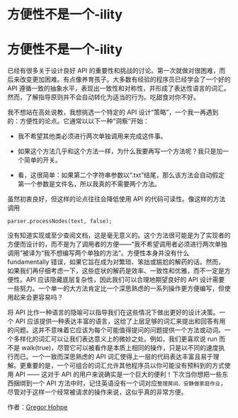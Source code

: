 # 方便性不是一个-ility

# 方便性不是一个-ility

已经有很多关于设计良好 API 的重要性和挑战的讨论。第一次就做对很困难，而后来改变更加困难。有点像养育孩子。大多数有经验的程序员已经学会了一个好的 API 遵循一致的抽象水平，表现出一致性和对称性，并形成了表达性语言的词汇。然而，了解指导原则并不会自动转化为适当的行为。吃甜食对你不好。

我不想站在高处说教，我想挑选一个特定的 API 设计“策略”，一个我一再遇到的：方便性的论点。它通常以以下一种“洞察”开始：

+   我不希望其他类必须进行两次单独调用来完成这件事。

+   如果这个方法几乎和这个方法一样，为什么我要再写一个方法呢？我只是加一个简单的开关。

+   看，这很简单：如果第二个字符串参数以“.txt”结尾，那么该方法会自动假定第一个参数是文件名，所以我真的不需要两个方法。

虽然初衷良好，但这样的论点往往会降低使用 API 的代码可读性。像这样的方法调用

```
parser.processNodes(text, false); 
```

没有知道实现或至少查阅文档，这是毫无意义的。这个方法很可能是为了实现者的方便而设计的，而不是为了调用者的方便——“我不希望调用者必须进行两次单独调用”被译为“我不想编写两个单独的方法”。方便性本身并没有什么 fundamentally 错误，如果它旨在成为对繁琐、笨拙或尴尬的解药的话。然而，如果我们再仔细考虑一下，这些症状的解药是效率、一致性和优雅，而不一定是方便性。API 应该隐藏底层复杂性，因此我们可以合理地期望良好的 API 设计需要一些努力。一个单一的大方法肯定比一个深思熟虑的一系列操作更方便编写，但使用起来会更容易吗？

将 API 比作一种语言的隐喻可以指导我们在这些情况下做出更好的设计决策。一个 API 应该提供一种表达丰富的语言，这给了上层足够的词汇来提出和回答有用的问题。这并不意味着它应该为每个可能值得提问的问题提供一个方法或动词。一个多样化的词汇可以让我们表达意义上的微妙之处。例如，我们更喜欢说 run 而不是 walk(true)，尽管它可以被看作是本质上相同的操作，只是以不同的速度执行而已。一个一致而深思熟虑的 API 词汇使得上一层的代码表达丰富且易于理解。更重要的是，一个可组合的词汇允许其他程序员以你可能没有预料到的方式使用 API —— 这对于 API 的用户来说确实是一个巨大的便利！下次当你想把一些东西捆绑到一个 API 方法中时，记住英语没有一个词对应`整理房间、安静做家庭作业`，尽管对于这样一个经常被请求的操作来说，这似乎真的非常方便。

作者：[Gregor Hohpe](http://programmer.97things.oreilly.com/wiki/index.php/Gregor_Hohpe)
